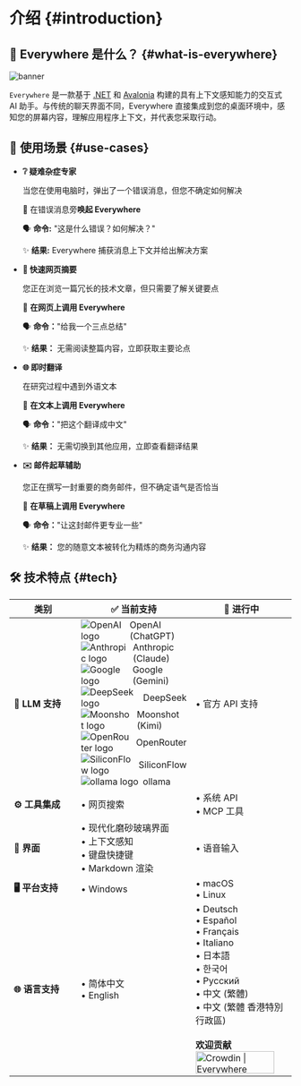 # 介绍 {#introduction}

## 🤔 Everywhere 是什么？ {#what-is-everywhere}

![banner](/banner.webp)

`Everywhere` 是一款基于 [.NET](https://dotnet.microsoft.com/) 和 [Avalonia](https://avaloniaui.net/) 构建的具有上下文感知能力的交互式 AI 助手。与传统的聊天界面不同，Everywhere 直接集成到您的桌面环境中，感知您的屏幕内容，理解应用程序上下文，并代表您采取行动。

## 🌟 使用场景 {#use-cases}

- **❔ 疑难杂症专家**

  当您在使用电脑时，弹出了一个错误消息，但您不确定如何解决

  📌 在错误消息旁**唤起 Everywhere**

  🗣️ **命令:** "这是什么错误？如何解决？"

  ✨ **结果:** Everywhere 捕获消息上下文并给出解决方案

- **📰 快速网页摘要**

  您正在浏览一篇冗长的技术文章，但只需要了解关键要点

  📌 **在网页上调用 Everywhere**

  🗣️ **命令：**"给我一个三点总结"

  ✨ **结果：** 无需阅读整篇内容，立即获取主要论点

- **🌐 即时翻译**

  在研究过程中遇到外语文本

  📌 **在文本上调用 Everywhere**

  🗣️ **命令：**"把这个翻译成中文"

  ✨ **结果：** 无需切换到其他应用，立即查看翻译结果

- **✉️ 邮件起草辅助**

  您正在撰写一封重要的商务邮件，但不确定语气是否恰当

  📌 **在草稿上调用 Everywhere**

  🗣️ **命令：**"让这封邮件更专业一些"

  ✨ **结果：** 您的随意文本被转化为精炼的商务沟通内容

## 🛠️ 技术特点 {#tech}

<style scoped>
  div.icon-text {
    display: flex;
    align-items: center;
    gap: 8px;
  }
</style>

<table>
  <thead>
    <tr>
      <th style="width:28%">类别</th>
      <th style="width:35%">✅ 当前支持</th>
      <th style="width:41%">🚧 进行中</th>
    </tr>
  </thead>
  <tbody>
    <tr>
      <td><b>🤖 LLM 支持</b></td>
      <td>
        <div class="icon-text">
          <img alt="OpenAI logo" src="https://registry.npmmirror.com/@lobehub/icons-static-svg/latest/files/icons/openai.svg">
          <span>OpenAI (ChatGPT)</span>
        </div>
        <div class="icon-text">
          <img alt="Anthropic logo" src="https://registry.npmmirror.com/@lobehub/icons-static-svg/latest/files/icons/anthropic.svg">
          <span>Anthropic (Claude)</span>
        </div>
        <div class="icon-text">
          <img alt="Google logo" src="https://registry.npmmirror.com/@lobehub/icons-static-svg/latest/files/icons/gemini-color.svg">
          <span>Google (Gemini)</span>
        </div>
        <div class="icon-text">
          <img alt="DeepSeek logo" src="https://registry.npmmirror.com/@lobehub/icons-static-svg/latest/files/icons/deepseek-color.svg">
          <span>DeepSeek</span>
        </div>
        <div class="icon-text">
          <img alt="Moonshot logo" src="https://registry.npmmirror.com/@lobehub/icons-static-svg/latest/files/icons/moonshot.svg">
          <span>Moonshot (Kimi)</span>
        </div>
        <div class="icon-text">
          <img alt="OpenRouter logo" src="https://registry.npmmirror.com/@lobehub/icons-static-svg/latest/files/icons/openrouter.svg">
          <span>OpenRouter</span>
        </div>
        <div class="icon-text">
          <img alt="SiliconFlow logo" src="https://registry.npmmirror.com/@lobehub/icons-static-svg/latest/files/icons/siliconcloud-color.svg">
          <span>SiliconFlow</span>
        </div>
        <div class="icon-text">
          <img alt="ollama logo" src="https://registry.npmmirror.com/@lobehub/icons-static-svg/latest/files/icons/ollama.svg">
          <span>ollama</span>
        </div>
      </td>
      <td>
        • 官方 API 支持<br>
      </td>
    </tr>
    <tr>
      <td><b>⚙️ 工具集成</b></td>
      <td>
        • 网页搜索
      </td>
      <td>
        • 系统 API<br>
        • MCP 工具
      </td>
    </tr>
    <tr>
      <td><b>🫧 界面</b></td>
      <td>
        • 现代化磨砂玻璃界面<br>
        • 上下文感知<br>
        • 键盘快捷键<br>
        • Markdown 渲染
      </td>
      <td>
        • 语音输入<br>
      </td>
    </tr>
    <tr>
      <td><b>🖥️ 平台支持</b></td>
      <td>
        • Windows
      </td>
      <td>
        • macOS<br>
        • Linux
      </td>
    </tr>
    <tr>
      <td><b>🌐 语言支持</b></td>
      <td>
        • 简体中文<br>
        • English
      </td>
      <td>
        • Deutsch<br>
        • Español<br>
        • Français<br>
        • Italiano<br>
        • 日本語<br>
        • 한국어<br>
        • Русский<br>
        • 中文 (繁體)<br>
        • 中文 (繁體 香港特別行政區)<br><br>
        <b>欢迎贡献</b><br>
        <a href="https://crowdin.com/project/everywhere" rel="nofollow" target="_blank"><img style="width:140px;height:40px" src="https://badges.crowdin.net/badge/dark/crowdin-on-light.png" srcset="https://badges.crowdin.net/badge/dark/crowdin-on-light.png 1x,https://badges.crowdin.net/badge/dark/crowdin-on-light@2x.png 2x" alt="Crowdin | Everywhere" /></a>
      </td>
    </tr>
  </tbody>
</table>